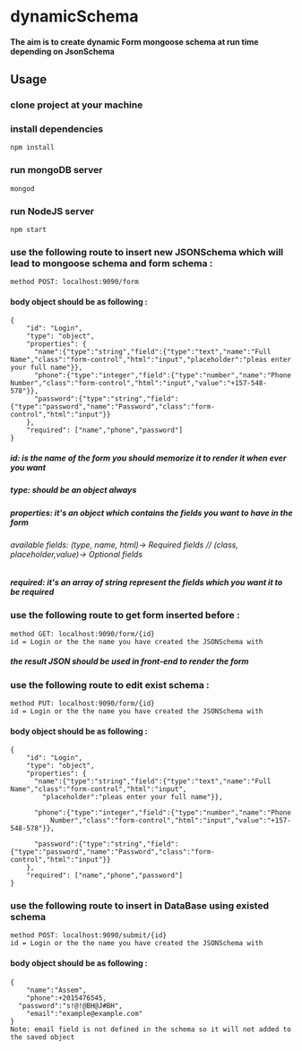 # dynamicSchema

#### The aim is to create dynamic Form mongoose schema at run time depending on JsonSchema

## Usage

### clone project at your machine

### install dependencies

```
npm install
```
### run mongoDB server

```
mongod
```
### run NodeJS server

```
npm start
```

### use the following route to insert new JSONSchema which will lead to mongoose schema and form schema :

```
method POST: localhost:9090/form
```
#### body object should be as following :
```
{
	"id": "Login",
	"type": "object",
    "properties": {
      "name":{"type":"string","field":{"type":"text","name":"Full Name","class":"form-control","html":"input","placeholder":"pleas enter your full name"}},
      "phone":{"type":"integer","field":{"type":"number","name":"Phone Number","class":"form-control","html":"input","value":"+157-548-578"}},
      "password":{"type":"string","field":{"type":"password","name":"Password","class":"form-control","html":"input"}}
    },
    "required": ["name","phone","password"]
}
```
##### id: is the name of the form you should memorize it to render it when ever you want
##### type: should be an object always
##### properties: it's an object which contains the fields you want to have in the form
###### available fields: (type, name, html)-> Required fields // (class, placeholder,value)-> Optional fields
##### required: it's an array of string represent the fields which you want it to be required

### use the following route to get form inserted before :

```
method GET: localhost:9090/form/{id}
id = Login or the the name you have created the JSONSchema with
```
##### the result JSON should be used in front-end to render the form

### use the following route to edit exist schema :
```
method PUT: localhost:9090/form/{id}
id = Login or the the name you have created the JSONSchema with
```
#### body object should be as following :
```
{
	"id": "Login",
	"type": "object",
    "properties": {
      "name":{"type":"string","field":{"type":"text","name":"Full Name","class":"form-control","html":"input",      
        "placeholder":"pleas enter your full name"}},

      "phone":{"type":"integer","field":{"type":"number","name":"Phone                        
          Number","class":"form-control","html":"input","value":"+157-548-578"}},

      "password":{"type":"string","field":{"type":"password","name":"Password","class":"form-control","html":"input"}}
    },
    "required": ["name","phone","password"]
}
```

### use the following route to insert in DataBase using existed schema
```
method POST: localhost:9090/submit/{id}
id = Login or the the name you have created the JSONSchema with
```
#### body object should be as following :
```
{
	"name":"Assem",
	"phone":+2015476545,
  "password":"s!@!@BH@J#BH",
	"email":"example@example.com"
}
Note: email field is not defined in the schema so it will not added to the saved object
```
